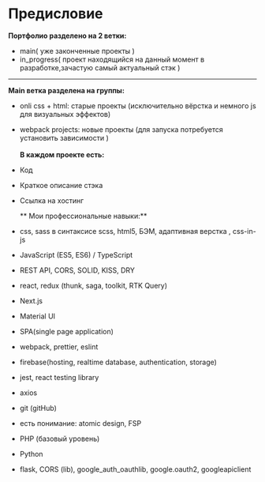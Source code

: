 # Предисловие
**Портфолио разделено на 2 ветки:**
<br>
- main( уже законченные проекты )
- in_progress( проект находящийся на данный момент в разработке,зачастую самый актуальный стэк )
---
**Main ветка разделена на группы:**
<br>  
- onli css + html: старые проекты (исключительно вёрстка и немного js для визуальных эффектов)
- webpack projects: новые проекты (для запуска потребуется установить зависимости ) 
<br><br>
**В каждом проекте есть:**
- Код
- Краткое описание стэка
- Ссылка на хостинг

  ** Мои профессиональные навыки:**
- css, sass в синтаксисе scss, html5, БЭМ, адаптивная верстка , css-in-js
- JavaScript (ES5, ES6) / TypeScript
- REST API, CORS, SOLID, KISS, DRY
- react, redux (thunk, saga, toolkit, RTK Query)
- Next.js
- Material UI
- SPA(single page application)
- webpack, prettier, eslint
- firebase(hosting, realtime database, authentication, storage)
- jest, react testing library
- axios
- git (gitHub)
- есть понимание: atomic design, FSP
- PHP (базовый уровень)
- Python
- flask, CORS (lib), google_auth_oauthlib, google.oauth2, googleapiclient
